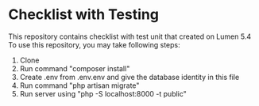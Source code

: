 # Checklist with Testing
This repository contains checklist with test unit that created on Lumen 5.4
To use this repository, you may take following steps:
1. Clone
2. Run command "composer install"
3. Create .env from .env.env and give the database identity in this file
4. Run command "php artisan migrate"
5. Run server using "php -S localhost:8000 -t public"
